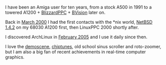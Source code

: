 I have been an Amiga user for ten years, from a stock A500 in 1991 to a towered A1200 + [BlizzardPPC](http://amiga.resource.cx/exp/blizzardppc) + [BVision](http://amiga.resource.cx/exp/blizzardvision) later on.

Back in [March 2000](https://twitter.com/encelo/status/1241380961079693315) I had the first contacts with the *nix world, [NetBSD 1.4.2](http://www.netbsd.org/releases/formal-1.4/NetBSD-1.4.2.html) on my 68030 A1200 first, then LinuxPPC 2000 shortly after.

I discovered ArchLinux in [February 2005](https://twitter.com/encelo/status/1235202504826277895) and I use it daily since then.

I love the [demoscene](https://en.wikipedia.org/wiki/Demoscene), [chiptunes](https://en.wikipedia.org/wiki/Chiptune), old school sinus scroller and roto-zoomer, but I am also a big fan of recent achievements in real-time computer graphics.
